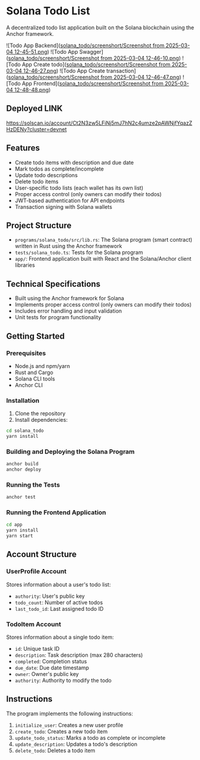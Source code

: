 # Solana Todo List

A decentralized todo list application built on the Solana blockchain using the Anchor framework.

![Todo App Backend]([solana_todo/screenshort/Screenshot from 2025-03-04 12-45-51.png](https://github.com/progax01/solanaTodo/blob/main/screenshort/Screenshot%20from%202025-03-04%2012-45-51.png))
![Todo App Swagger]([solana_todo/screenshort/Screenshot from 2025-03-04 12-46-10.png](https://github.com/progax01/solanaTodo/blob/main/screenshort/Screenshot%20from%202025-03-04%2012-46-10.png))
![Todo App Create todo]([solana_todo/screenshort/Screenshot from 2025-03-04 12-46-27.png](https://github.com/progax01/solanaTodo/blob/main/screenshort/Screenshot%20from%202025-03-04%2012-46-27.png))
![Todo App Create transaction]([solana_todo/screenshort/Screenshot from 2025-03-04 12-46-47.png](https://github.com/progax01/solanaTodo/blob/main/screenshort/Screenshot%20from%202025-03-04%2012-46-47.png))
![Todo App Frontend]([solana_todo/screenshort/Screenshot from 2025-03-04 12-48-48.png](https://github.com/progax01/solanaTodo/blob/main/screenshort/Screenshot%20from%202025-03-04%2012-48-48.png))


## Deployed LINK

https://solscan.io/account/Ct2N3zw5LFiNj5mJ7hN2c4umze2pAWNjfYqazZHzDENy?cluster=devnet

## Features

- Create todo items with description and due date
- Mark todos as complete/incomplete
- Update todo descriptions
- Delete todo items
- User-specific todo lists (each wallet has its own list)
- Proper access control (only owners can modify their todos)
- JWT-based authentication for API endpoints
- Transaction signing with Solana wallets

## Project Structure

- `programs/solana_todo/src/lib.rs`: The Solana program (smart contract) written in Rust using the Anchor framework
- `tests/solana_todo.ts`: Tests for the Solana program
- `app/`: Frontend application built with React and the Solana/Anchor client libraries

## Technical Specifications

- Built using the Anchor framework for Solana
- Implements proper access control (only owners can modify their todos)
- Includes error handling and input validation
- Unit tests for program functionality

## Getting Started

### Prerequisites

- Node.js and npm/yarn
- Rust and Cargo
- Solana CLI tools
- Anchor CLI

### Installation

1. Clone the repository
2. Install dependencies:

```bash
cd solana_todo
yarn install
```

### Building and Deploying the Solana Program

```bash
anchor build
anchor deploy
```

### Running the Tests

```bash
anchor test
```

### Running the Frontend Application

```bash
cd app
yarn install
yarn start
```

## Account Structure

### UserProfile Account

Stores information about a user's todo list:

- `authority`: User's public key
- `todo_count`: Number of active todos
- `last_todo_id`: Last assigned todo ID

### TodoItem Account

Stores information about a single todo item:

- `id`: Unique task ID
- `description`: Task description (max 280 characters)
- `completed`: Completion status
- `due_date`: Due date timestamp
- `owner`: Owner's public key
- `authority`: Authority to modify the todo

## Instructions

The program implements the following instructions:

1. `initialize_user`: Creates a new user profile
2. `create_todo`: Creates a new todo item
3. `update_todo_status`: Marks a todo as complete or incomplete
4. `update_description`: Updates a todo's description
5. `delete_todo`: Deletes a todo item

